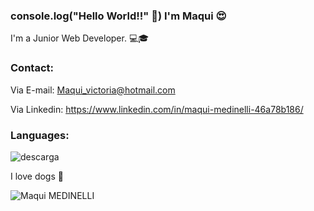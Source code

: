 ### console.log("Hello World!!" 👋) I'm Maqui 😍

I'm a Junior Web Developer. 💻🎓   
 
### Contact: 
 Via E-mail: Maqui_victoria@hotmail.com

 Via Linkedin: https://www.linkedin.com/in/maqui-medinelli-46a78b186/
 
 ### Languages:
 
![descarga](https://user-images.githubusercontent.com/89918184/138129316-d3a94673-a2d7-4efd-9266-79dfe1cb5f5f.png)

I love dogs 🐶

![Maqui MEDINELLI](https://user-images.githubusercontent.com/89918184/138126998-1eb424fa-4b86-4b53-85ec-a48593a8f9e7.jpg)
